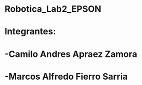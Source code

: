 # Robotica_Lab2_EPSON
# Integrantes: 
# -Camilo Andres Apraez Zamora
# -Marcos Alfredo Fierro Sarria
